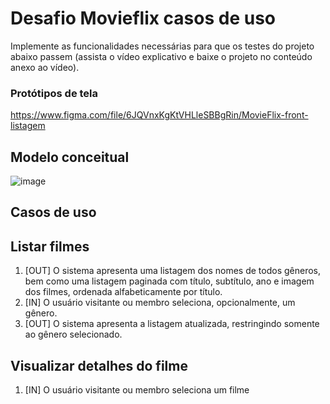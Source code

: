 # Desafio Movieflix casos de uso
Implemente as funcionalidades necessárias para que os testes do projeto abaixo passem (assista o vídeo explicativo e baixe o projeto no conteúdo anexo ao vídeo).


### Protótipos de tela
https://www.figma.com/file/6JQVnxKgKtVHLleSBBgRin/MovieFlix-front-listagem

## Modelo conceitual
![image](https://github.com/JonasRF/DesafioMovieFlix/assets/77034798/6a4c0c82-026d-4ded-821b-b1f15c283e84)

## Casos de uso
## Listar filmes
1. [OUT] O sistema apresenta uma listagem dos nomes de todos gêneros, bem como uma listagem paginada com título,
   subtítulo, ano e imagem dos filmes, ordenada alfabeticamente por título.
2. [IN] O usuário visitante ou membro seleciona, opcionalmente, um gênero.
3. [OUT] O sistema apresenta a listagem atualizada, restringindo somente ao gênero selecionado.
## Visualizar detalhes do filme
1. [IN] O usuário visitante ou membro seleciona um filme



